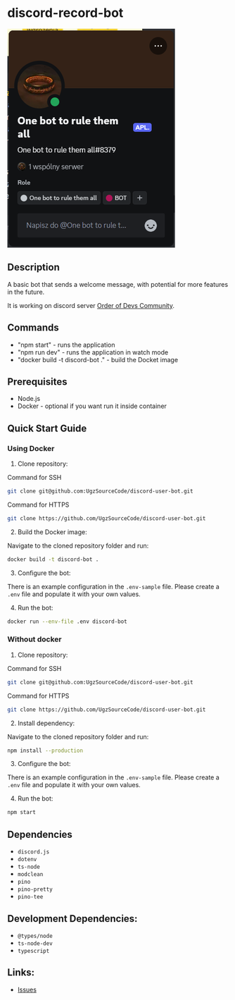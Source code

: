 # discord-record-bot
![bot_description_screenshot.png](assets/bot_description_screenshot.png)
## Description
A basic bot that sends a welcome message, with potential for more features in the future.

It is working on discord server [Order of Devs Community](https://discord.gg/bqvfTcFMYu).

## Commands
 - "npm start" - runs the application
 - "npm run dev" - runs the application in watch mode
 - "docker build -t discord-bot ." - build the Docket image

## Prerequisites
- Node.js
- Docker - optional if you want run it inside container

## Quick Start Guide
### Using Docker
1. Clone repository:

Command for SSH
```bash
git clone git@github.com:UgzSourceCode/discord-user-bot.git
```
Command for HTTPS
```bash
git clone https://github.com/UgzSourceCode/discord-user-bot.git
```

2. Build the Docker image:

Navigate to the cloned repository folder and run:
```bash
docker build -t discord-bot .
```

3. Configure the bot:

There is an example configuration in the `.env-sample` file. Please create a `.env` file and populate it with your own values.

4. Run the bot:

```bash
docker run --env-file .env discord-bot
```

### Without docker
1. Clone repository:

Command for SSH
```bash
git clone git@github.com:UgzSourceCode/discord-user-bot.git
```
Command for HTTPS
```bash
git clone https://github.com/UgzSourceCode/discord-user-bot.git
```

2. Install dependency:

Navigate to the cloned repository folder and run:
```bash
npm install --production
```

3. Configure the bot:

There is an example configuration in the `.env-sample` file. Please create a `.env` file and populate it with your own values.

4. Run the bot:

```bash
npm start
```

## Dependencies
 - `discord.js`
 - `dotenv`
 - `ts-node`
 - `modclean`
 - `pino`
 - `pino-pretty`
 - `pino-tee`

## Development Dependencies:
 - `@types/node`
 - `ts-node-dev`
 - `typescript`

## Links:
 - [Issues](https://github.com/UgzSourceCode/discord-user-bot/issues)